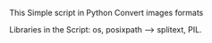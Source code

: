 This Simple script in Python
Convert images formats 

Libraries in the Script:
os,
posixpath --> splitext,
PIL.
